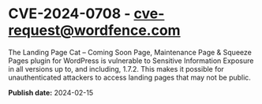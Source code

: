# CVE-2024-0708 - cve-request@wordfence.com

The Landing Page Cat – Coming Soon Page, Maintenance Page & Squeeze Pages plugin for WordPress is vulnerable to Sensitive Information Exposure in all versions up to, and including, 1.7.2. This makes it possible for unauthenticated attackers to access landing pages that may not be public.

**Publish date:** 2024-02-15
